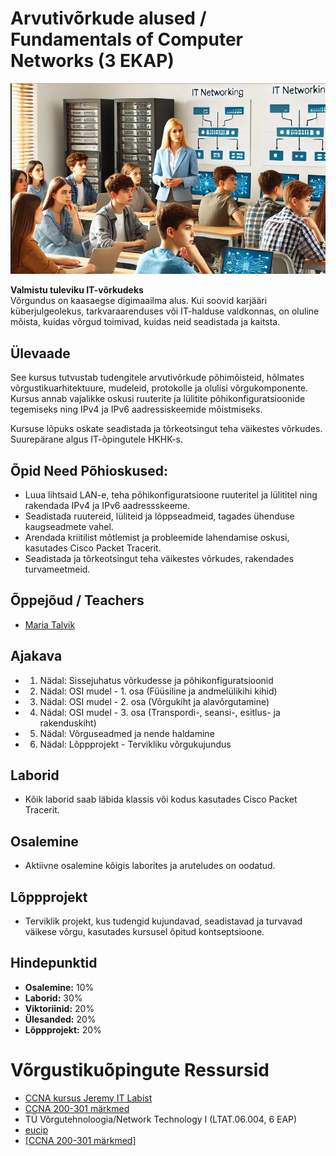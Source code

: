 # Arvutivõrkude alused / Fundamentals of Computer Networks (3 EKAP)

![Networking](/lectures/images/main_networking.png)

**Valmistu tuleviku IT-võrkudeks**  
Võrgundus on kaasaegse digimaailma alus. Kui soovid karjääri küberjulgeolekus, tarkvaraarenduses või IT-halduse valdkonnas, on oluline mõista, kuidas võrgud toimivad, kuidas neid seadistada ja kaitsta.

## Ülevaade

See kursus tutvustab tudengitele arvutivõrkude põhimõisteid, hõlmates võrgustikuarhitektuure, mudeleid, protokolle ja olulisi võrgukomponente. Kursus annab vajalikke oskusi ruuterite ja lülitite põhikonfiguratsioonide tegemiseks ning IPv4 ja IPv6 aadressiskeemide mõistmiseks.

Kursuse lõpuks oskate seadistada ja tõrkeotsingut teha väikestes võrkudes. Suurepärane algus IT-õpingutele HKHK-s.

## Õpid Need Põhioskused:
- Luua lihtsaid LAN-e, teha põhikonfiguratsioone ruuteritel ja lülititel ning rakendada IPv4 ja IPv6 aadressskeeme.
- Seadistada ruutereid, lüliteid ja lõppseadmeid, tagades ühenduse kaugseadmete vahel.
- Arendada kriitilist mõtlemist ja probleemide lahendamise oskusi, kasutades Cisco Packet Tracerit.
- Seadistada ja tõrkeotsingut teha väikestes võrkudes, rakendades turvameetmeid.

## Õppejõud / Teachers
- [Maria Talvik](mailto:maria.talvik@hkhk.edu.ee)

## Ajakava
- 1. Nädal: Sissejuhatus võrkudesse ja põhikonfiguratsioonid
- 2. Nädal: OSI mudel - 1. osa (Füüsiline ja andmelülikihi kihid)
- 3. Nädal: OSI mudel - 2. osa (Võrgukiht ja alavõrgutamine)
- 4. Nädal: OSI mudel - 3. osa (Transpordi-, seansi-, esitlus- ja rakenduskiht)
- 5. Nädal: Võrguseadmed ja nende haldamine
- 6. Nädal: Lõppprojekt - Tervikliku võrgukujundus

## Laborid
- Kõik laborid saab läbida klassis või kodus kasutades Cisco Packet Tracerit.

## Osalemine
- Aktiivne osalemine kõigis laborites ja aruteludes on oodatud.

## Lõppprojekt
- Terviklik projekt, kus tudengid kujundavad, seadistavad ja turvavad väikese võrgu, kasutades kursusel õpitud kontseptsioone.

## Hindepunktid
- **Osalemine:** 10%
- **Laborid:** 30%
- **Viktoriinid:** 20%
- **Ülesanded:** 20%
- **Lõppprojekt:** 20%

# Võrgustikuõpingute Ressursid

- [CCNA kursus Jeremy IT Labist](https://www.youtube.com/playlist?list=PLxbwE86jKRgMpuZuLBivzlM8s2Dk5lXBQ)
- [CCNA 200-301 märkmed](https://github.com/laaraujo/ccna-notes)
- TÜ Võrgutehnoloogia/Network Technology I (LTAT.06.004, 6 EAP)
- [eucip](https://github.com/eucip/eucip/blob/master/oppematerjalid/c_haldus_03_side_ja_vorgud.md)
- [[CCNA 200-301 märkmed]](./resources/Laaneoks_VÕRG.pdf)
